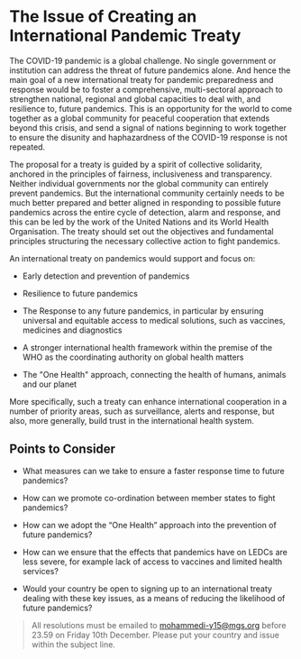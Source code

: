 # The Issue of Creating an International Pandemic Treaty
The COVID-19 pandemic is a global challenge. No single government or institution can address the threat of future pandemics alone. And hence the main goal of a new international treaty for pandemic preparedness and response would be to foster a comprehensive, multi-sectoral approach to strengthen national, regional and global capacities to deal with, and resilience to, future pandemics. This is an opportunity for the world to come together as a global community for peaceful cooperation that extends beyond this crisis, and send a signal of nations beginning to work together to ensure the disunity and haphazardness of the COVID-19 response is not repeated.

The proposal for a treaty is guided by a spirit of collective solidarity, anchored in the principles of fairness, inclusiveness and transparency. Neither individual governments nor the global community can entirely prevent pandemics. But the international community certainly needs to be much better prepared and better aligned in responding to possible future pandemics across the entire cycle of detection, alarm and response, and this can be led by the work of the United Nations and its World Health Organisation. The treaty should set out the objectives and fundamental principles structuring the necessary collective action to fight pandemics.

An international treaty on pandemics would support and focus on:

- Early detection and prevention of pandemics

- Resilience to future pandemics

- The Response to any future pandemics, in particular by ensuring universal and equitable access to medical solutions, such as vaccines, medicines and diagnostics

- A stronger international health framework within the premise of the WHO as the coordinating authority on global health matters

- The "One Health" approach, connecting the health of humans, animals and our planet

More specifically, such a treaty can enhance international cooperation in a number of priority areas, such as surveillance, alerts and response, but also, more generally, build trust in the international health system.

## Points to Consider

- What measures can we take to ensure a faster response time to future pandemics?

- How can we promote co-ordination between member states to fight pandemics?

- How can we adopt the “One Health” approach into the prevention of future pandemics?

- How can we ensure that the effects that pandemics have on LEDCs are less severe, for example lack of access to vaccines and limited health services?

- Would your country be open to signing up to an international treaty dealing with these key issues, as a means of reducing the likelihood of future pandemics?

> All resolutions must be emailed to mohammedi-y15@mgs.org before 23.59 on Friday 10th December. Please put your country and issue within the subject line.
